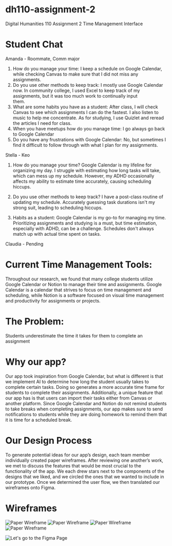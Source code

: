 # dh110-assignment-2
Digital Humanities 110 Assignment 2 Time Management Interface

# Student Chat
Amanda - Roommate, Comm major
 1. How do you manage your time: I keep a schedule on Google Calendar, while checking Canvas to make sure that I did not miss any assignments.
 2. Do you use other methods to keep track: I mostly use Google Calendar now. In community college, I used Excel to keep track of my assignments, but it was too much work to continually input   
 them. 
 3. What are some habits you have as a student: After class, I will check Canvas to see which assignments I can do the fastest. I also listen to music to help me concentrate. As for studying, I use Quizlet and reread the articles I need for class. 
 4. When you have meetups how do you manage time: I go always go back to Google Calendar
 5. Do you have any frustrations with Google Calendar: No, but sometimes I find it difficult to follow through with what I plan for my assignments. 

Stella - Keo
1. How do you manage your time?
Google Calendar is my lifeline for organizing my day. I struggle with estimating how long tasks will take, which can mess up my schedule. However, my ADHD occasionally affects my ability to estimate time accurately, causing scheduling hiccups.

2. Do you use other methods to keep track?
I have a post-class routine of updating my schedule.
Accurately guessing task durations isn't my strong suit, leading to scheduling hiccups.

3. Habits as a student:
Google Calendar is my go-to for managing my time.
Prioritizing assignments and studying is a must, but time estimation, especially with ADHD, can be a challenge.
Schedules don't always match up with actual time spent on tasks.

Claudia - Pending


# Current Time Management Tools: 
Throughout our research, we found that many college students utilize Google Calendar or Notion to manage their time and assignments. Google Calendar is a calendar that strives to focus on time management and scheduling, while Notion is a software focused on visual time management and productivity for assignments or projects. 


# The Problem: 
Students underestimate the time it takes for them to complete an assignment


# Why our app? 
Our app took inspiration from Google Calendar, but what is different is that we implement AI to determine how long the student usually takes to complete certain tasks. Doing so generates a more accurate time frame for students to complete their assignments. Additionally, a unique feature that our app has is that users can import their tasks either from Canvas or another platform. Since Google Calendar and Notion do not remind students to take breaks when completing assignments, our app makes sure to send notifications to students while they are doing homework to remind them that it is time for a scheduled break. 



# Our Design Process 
To generate potential ideas for our app’s design, each team member individually created paper wireframes. After reviewing one another’s work, we met to discuss the features that would be most crucial to the functionality of the app. We each drew stars next to the components of the designs that we liked, and we circled the ones that we wanted to include in our prototype. Once we determined the user flow, we then translated our wireframes onto Figma.


# Wireframes
 
![Paper Wireframe](https://amandacai12.github.io/dh110-assignment-2/claudia.png)
![Paper Wireframe](https://amandacai12.github.io/dh110-assignment-2/amanda.png)
![Paper Wireframe](https://amandacai12.github.io/dh110-assignment-2/emma.png)
![Paper Wireframe](https://amandacai12.github.io/dh110-assignment-2/stellas.png)

![Let's go to the Figma Page]([https://www.figma.com/file/Gp1k1rIGRj5sODLvnm5MRj/DH110%3A-Assignment-2-Time-Management?type=design&node-id=26%3A2&mode=design&t=WAn8IgeGMZiSfH7g-1](https://www.figma.com/file/Gp1k1rIGRj5sODLvnm5MRj/DH110%3A-Assignment-2-Time-Management?type=design&node-id=34%3A199&mode=design&t=WAn8IgeGMZiSfH7g-1)https://www.figma.com/file/Gp1k1rIGRj5sODLvnm5MRj/DH110%3A-Assignment-2-Time-Management?type=design&node-id=34%3A199&mode=design&t=WAn8IgeGMZiSfH7g-1)
